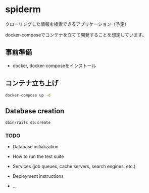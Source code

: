 # spiderm

クローリングした情報を検索できるアプリケーション（予定）

docker-composeでコンテナを立てて開発することを想定しています。

## 事前準備
- docker, docker-composeをインストール

## コンテナ立ち上げ
```sh
docker-compose up -d
```
## Database creation
```sh
dbin/rails db:create
```

### TODO
* Database initialization

* How to run the test suite

* Services (job queues, cache servers, search engines, etc.)

* Deployment instructions

* ...
